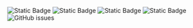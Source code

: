 ![Static Badge](https://img.shields.io/badge/blacklists-61-000000) ![Static Badge](https://img.shields.io/badge/blacklisted-2988453-cc0000) ![Static Badge](https://img.shields.io/badge/whitelisted-2254-00CC00) ![Static Badge](https://img.shields.io/badge/streaming_blacklist-28107-000000) ![GitHub issues](https://img.shields.io/github/issues/fabriziosalmi/blacklists)
